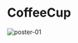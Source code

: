 # CoffeeCup
![poster-01](https://github.com/karimamaaoui/CoffeeCup/assets/67017326/188f63cd-61ef-4d1e-bf97-fad9fad02c55)
